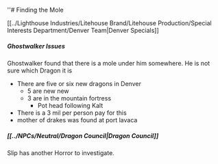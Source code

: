 ''# Finding the Mole

[[../Lighthouse Industries/Litehouse Brand/Litehouse Production/Special Interests Department/Denver Team|Denver Specials]]

##### Ghostwalker Issues
Ghostwalker found that there is a mole under him somewhere. He is not sure which Dragon it is
- There are five or six new dragons in Denver
	- 5 are new new 
	- 3 are in the mountain fortress
		- Pot head following Kalt
- There is a 3 mil per person pay for this
- mother of drakes was found at port lavaca


##### [[../NPCs/Neutral/Dragon Council|Dragon Council]]
Slip has another Horror to investigate.
